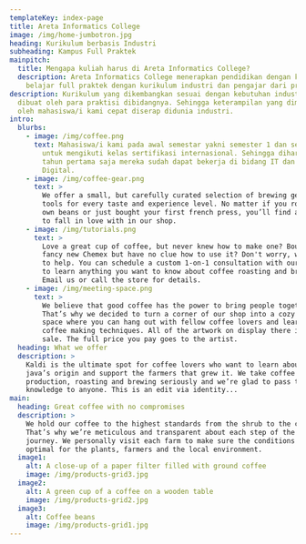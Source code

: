 ```yaml
---
templateKey: index-page
title: Areta Informatics College
image: /img/home-jumbotron.jpg
heading: Kurikulum berbasis Industri
subheading: Kampus Full Praktek
mainpitch:
  title: Mengapa kuliah harus di Areta Informatics College?
  description: Areta Informatics College menerapkan pendidikan dengan konsep
    belajar full praktek dengan kurikulum industri dan pengajar dari praktisi.
description: Kurikulum yang dikembangkan sesuai dengan kebutuhan industri yang
  dibuat oleh para praktisi dibidangnya. Sehingga keterampilan yang dimiliki
  oleh mahasiswa/i kami cepat diserap didunia industri.
intro:
  blurbs:
    - image: /img/coffee.png
      text: Mahasiswa/i kami pada awal semestar yakni semester 1 dan semester 2 wajib
        untuk mengikuti kelas sertifikasi internasional. Sehingga diharapkan di
        tahun pertama saja mereka sudah dapat bekerja di bidang IT dan Bisnis
        Digital.
    - image: /img/coffee-gear.png
      text: >
        We offer a small, but carefully curated selection of brewing gear and
        tools for every taste and experience level. No matter if you roast your
        own beans or just bought your first french press, you’ll find a gadget
        to fall in love with in our shop.
    - image: /img/tutorials.png
      text: >
        Love a great cup of coffee, but never knew how to make one? Bought a
        fancy new Chemex but have no clue how to use it? Don't worry, we’re here
        to help. You can schedule a custom 1-on-1 consultation with our baristas
        to learn anything you want to know about coffee roasting and brewing.
        Email us or call the store for details.
    - image: /img/meeting-space.png
      text: >
        We believe that good coffee has the power to bring people together.
        That’s why we decided to turn a corner of our shop into a cozy meeting
        space where you can hang out with fellow coffee lovers and learn about
        coffee making techniques. All of the artwork on display there is for
        sale. The full price you pay goes to the artist.
  heading: What we offer
  description: >
    Kaldi is the ultimate spot for coffee lovers who want to learn about their
    java’s origin and support the farmers that grew it. We take coffee
    production, roasting and brewing seriously and we’re glad to pass that
    knowledge to anyone. This is an edit via identity...
main:
  heading: Great coffee with no compromises
  description: >
    We hold our coffee to the highest standards from the shrub to the cup.
    That’s why we’re meticulous and transparent about each step of the coffee’s
    journey. We personally visit each farm to make sure the conditions are
    optimal for the plants, farmers and the local environment.
  image1:
    alt: A close-up of a paper filter filled with ground coffee
    image: /img/products-grid3.jpg
  image2:
    alt: A green cup of a coffee on a wooden table
    image: /img/products-grid2.jpg
  image3:
    alt: Coffee beans
    image: /img/products-grid1.jpg
---
```

